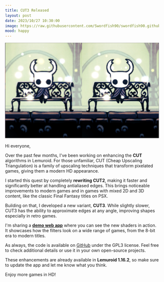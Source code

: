 ```yaml
---
title: CUT3 Released
layout: post
date: 2023/10/27 10:30:00
image: https://raw.githubusercontent.com/Swordfish90/swordfish90.github.io/refs/heads/master/assets/images/2024-10-27-cut-3.jpg
mood: happy
---
```


![release_screenshot](/assets/images/2024-10-27-cut-3.jpg)

Hi everyone,

Over the past few months, I've been working on enhancing the **CUT** algorithms in Lemuroid. For those unfamiliar, CUT (Cheap Upscaling Triangulation) is a family of upscaling techniques that transform pixelated games, giving them a modern HD appearance.

I started this quest by completely **rewriting CUT2**, making it faster and significantly better at handling antialiased edges. This brings noticeable improvements to modern games and in games with mixed 2D and 3D content, like the classic Final Fantasy titles on PSX.

Building on that, I developed a new variant, **CUT3**. While slightly slower, CUT3 has the ability to approximate edges at any angle, improving shapes especially in retro games.

I'm sharing a [**demo web app**](https://swordfish90.github.io/cheap-upscaling-triangulation/) where you can see the new shaders in action. It showcases how the filters look on a wide range of games, from the 8-bit era to modern titles.

As always, the code is available on [GitHub](https://github.com/Swordfish90/cheap-upscaling-triangulation) under the GPL3 license. Feel free to check additional details or use it in your own open-source projects.

These enhancements are already available in **Lemuroid 1.16.2**, so make sure to update the app and let me know what you think.

Enjoy more games in HD!
